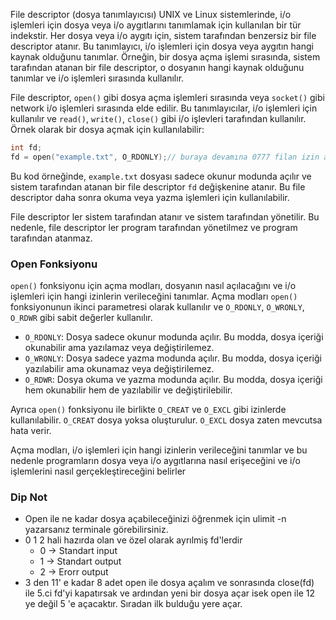 File descriptor (dosya tanımlayıcısı) UNIX ve Linux sistemlerinde, i/o işlemleri için dosya veya i/o aygıtlarını tanımlamak için kullanılan bir tür indekstir. Her dosya veya i/o aygıtı için, sistem tarafından benzersiz bir file descriptor atanır. Bu tanımlayıcı, i/o işlemleri için dosya veya aygıtın hangi kaynak olduğunu tanımlar. Örneğin, bir dosya açma işlemi sırasında, sistem tarafından atanan bir file descriptor, o dosyanın hangi kaynak olduğunu tanımlar ve i/o işlemleri sırasında kullanılır.

File descriptor, `open()` gibi dosya açma işlemleri sırasında veya `socket()` gibi network i/o işlemleri sırasında elde edilir. Bu tanımlayıcılar, i/o işlemleri için kullanılır ve `read()`, `write()`, `close()` gibi i/o işlevleri tarafından kullanılır. Örnek olarak bir dosya açmak için kullanılabilir:

```c
int fd;
fd = open("example.txt", O_RDONLY);// buraya devamına 0777 filan izin ataması yapmaya çalışmayın 0777 decimal olarak algılamaz octal 8 lik sistem olarak alır ve bu da 511'e denk gelir chmode 777 yapmaya çalışırken aslında yaptığınız chmod 511 olur.
```

Bu kod örneğinde, `example.txt` dosyası sadece okunur modunda açılır ve sistem tarafından atanan bir file descriptor `fd` değişkenine atanır. Bu file descriptor daha sonra okuma veya yazma işlemleri için kullanılabilir.

File descriptor ler sistem tarafından atanır ve sistem tarafından yönetilir. Bu nedenle, file descriptor ler program tarafından yönetilmez ve program tarafından atanmaz.

### Open Fonksiyonu

`open()` fonksiyonu için açma modları, dosyanın nasıl açılacağını ve i/o işlemleri için hangi izinlerin verileceğini tanımlar. Açma modları `open()` fonksiyonunun ikinci parametresi olarak kullanılır ve `O_RDONLY`, `O_WRONLY`, `O_RDWR` gibi sabit değerler kullanılır.

-   `O_RDONLY`: Dosya sadece okunur modunda açılır. Bu modda, dosya içeriği okunabilir ama yazılamaz veya değiştirilemez.
-   `O_WRONLY`: Dosya sadece yazma modunda açılır. Bu modda, dosya içeriği yazılabilir ama okunamaz veya değiştirilemez.
-   `O_RDWR`: Dosya okuma ve yazma modunda açılır. Bu modda, dosya içeriği hem okunabilir hem de yazılabilir ve değiştirilebilir.

Ayrıca `open()` fonksiyonu ile birlikte `O_CREAT` ve `O_EXCL` gibi izinlerde kullanılabilir. `O_CREAT` dosya yoksa oluşturulur. `O_EXCL` dosya zaten mevcutsa hata verir.

Açma modları, i/o işlemleri için hangi izinlerin verileceğini tanımlar ve bu nedenle programların dosya veya i/o aygıtlarına nasıl erişeceğini ve i/o işlemlerini nasıl gerçekleştireceğini belirler


### Dip Not

- Open ile ne kadar dosya açabileceğinizi öğrenmek için ulimit -n yazarsanız terminale görebilirsiniz.
- 0 1 2 hali hazırda olan ve özel olarak ayrılmiş fd'lerdir
	- 0 -> Standart input
	- 1 -> Standart output
	- 2 -> Erorr output
- 3 den 11' e kadar 8 adet open ile dosya açalım ve sonrasında close(fd) ile 5.ci fd'yi kapatırsak ve ardından yeni bir dosya açar isek open ile 12 ye değil 5 'e açacaktır. Sıradan ilk bulduğu yere açar.

